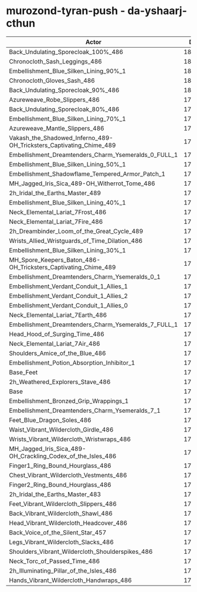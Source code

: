 # murozond-tyran-push - da-yshaarj-cthun
| Actor | DPS | Increase |
|---|:---:|:---:|
|Back_Undulating_Sporecloak_100%_486|180446|1.95%|
|Chronocloth_Sash_Leggings_486|180355|1.90%|
|Embellishment_Blue_Silken_Lining_90%_1|180326|1.88%|
|Chronocloth_Gloves_Sash_486|180049|1.72%|
|Back_Undulating_Sporecloak_90%_486|180038|1.72%|
|Azureweave_Robe_Slippers_486|179933|1.66%|
|Back_Undulating_Sporecloak_80%_486|179713|1.54%|
|Embellishment_Blue_Silken_Lining_70%_1|179571|1.45%|
|Azureweave_Mantle_Slippers_486|179500|1.41%|
|Vakash_the_Shadowed_Inferno_489-OH_Tricksters_Captivating_Chime_489|179429|1.37%|
|Embellishment_Dreamtenders_Charm_Ysemeralds_0_FULL_1|179154|1.22%|
|Embellishment_Blue_Silken_Lining_50%_1|178890|1.07%|
|Embellishment_Shadowflame_Tempered_Armor_Patch_1|178731|0.98%|
|MH_Jagged_Iris_Sica_489-OH_Witherrot_Tome_486|178621|0.92%|
|2h_Iridal_the_Earths_Master_489|178605|0.91%|
|Embellishment_Blue_Silken_Lining_40%_1|178459|0.83%|
|Neck_Elemental_Lariat_7Frost_486|178338|0.76%|
|Neck_Elemental_Lariat_7Fire_486|178327|0.75%|
|2h_Dreambinder_Loom_of_the_Great_Cycle_489|178294|0.73%|
|Wrists_Allied_Wristguards_of_Time_Dilation_486|178100|0.62%|
|Embellishment_Blue_Silken_Lining_30%_1|178033|0.59%|
|MH_Spore_Keepers_Baton_486-OH_Tricksters_Captivating_Chime_489|178032|0.59%|
|Embellishment_Dreamtenders_Charm_Ysemeralds_0_1|178003|0.57%|
|Embellishment_Verdant_Conduit_1_Allies_1|177975|0.55%|
|Embellishment_Verdant_Conduit_1_Allies_2|177922|0.52%|
|Embellishment_Verdant_Conduit_1_Allies_0|177887|0.50%|
|Neck_Elemental_Lariat_7Earth_486|177859|0.49%|
|Embellishment_Dreamtenders_Charm_Ysemeralds_7_FULL_1|177785|0.45%|
|Head_Hood_of_Surging_Time_486|177746|0.42%|
|Neck_Elemental_Lariat_7Air_486|177449|0.26%|
|Shoulders_Amice_of_the_Blue_486|177442|0.25%|
|Embellishment_Potion_Absorption_Inhibitor_1|177212|0.12%|
|Base_Feet|177163|0.09%|
|2h_Weathered_Explorers_Stave_486|177116|0.07%|
|Base|176996|0.00%|
|Embellishment_Bronzed_Grip_Wrappings_1|176964|-0.02%|
|Embellishment_Dreamtenders_Charm_Ysemeralds_7_1|176854|-0.08%|
|Feet_Blue_Dragon_Soles_486|176771|-0.13%|
|Waist_Vibrant_Wildercloth_Girdle_486|176646|-0.20%|
|Wrists_Vibrant_Wildercloth_Wristwraps_486|176547|-0.25%|
|MH_Jagged_Iris_Sica_489-OH_Crackling_Codex_of_the_Isles_486|176536|-0.26%|
|Finger1_Ring_Bound_Hourglass_486|176397|-0.34%|
|Chest_Vibrant_Wildercloth_Vestments_486|176369|-0.35%|
|Finger2_Ring_Bound_Hourglass_486|176274|-0.41%|
|2h_Iridal_the_Earths_Master_483|176266|-0.41%|
|Feet_Vibrant_Wildercloth_Slippers_486|176261|-0.42%|
|Back_Vibrant_Wildercloth_Shawl_486|176257|-0.42%|
|Head_Vibrant_Wildercloth_Headcover_486|176243|-0.43%|
|Back_Voice_of_the_Silent_Star_457|176117|-0.50%|
|Legs_Vibrant_Wildercloth_Slacks_486|176055|-0.53%|
|Shoulders_Vibrant_Wildercloth_Shoulderspikes_486|176028|-0.55%|
|Neck_Torc_of_Passed_Time_486|176019|-0.55%|
|2h_Illuminating_Pillar_of_the_Isles_486|175976|-0.58%|
|Hands_Vibrant_Wildercloth_Handwraps_486|175860|-0.64%|
